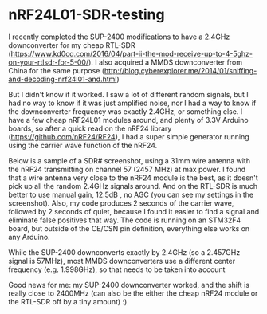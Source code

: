 # nRF24L01-SDR-testing

I recently completed the SUP-2400 modifications to have a 2.4GHz downconverter for my cheap RTL-SDR (https://www.kd0cq.com/2016/04/part-ii-the-mod-receive-up-to-4-5ghz-on-your-rtlsdr-for-5-00/). I also acquired a MMDS downconverter from China for the same purpose (http://blog.cyberexplorer.me/2014/01/sniffing-and-decoding-nrf24l01-and.html)

But I didn't know if it worked. I saw a lot of different random signals, but I had no way to know if it was just amplified noise, nor I had a way to know if the downconverter frequency was exactly 2.4GHz, or something else. I have a few cheap nRF24L01 modules around, and plenty of 3.3V Arduino boards, so after a quick read on the nRF24 library (https://github.com/nRF24/RF24), I had a super simple generator running using the carrier wave function of the nRF24.

Below is a sample of a SDR# screenshot, using a 31mm wire antenna with the nRF24 transmitting on channel 57 (2457 MHz) at max power. I found that a wire antenna very close to the nRF24 module is the best, as it doesn't pick up all the random 2.4GHz signals around. And on the RTL-SDR is much better to use manual gain, 12.5dB , no AGC (you can see my settings in the screenshot). Also, my code produces 2 seconds of the carrier wave, followed by 2 seconds of quiet, because I found it easier to find a signal and eliminate false positives that way. The code is running on an STM32F4 board, but outside of the CE/CSN pin definition, everything else works on any Arduino.

While the SUP-2400 downconverts exactly by 2.4GHz (so a 2.457GHz signal is 57MHz), most MMDS downconverters use a different center frequency (e.g. 1.998GHz), so that needs to be taken into account

Good news for me: my SUP-2400 downconverter worked, and the shift is really close to 2400MHz (can also be the either the cheap nRF24 module or the RTL-SDR off by a tiny amount) :)
